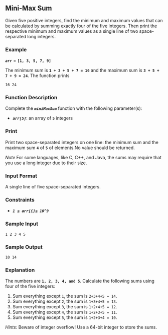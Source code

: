 ## Mini-Max Sum
Given five positive integers, find the minimum and maximum values that can be calculated by summing exactly four of the five integers. Then print the respective minimum and maximum values as a single line of two space-separated long integers.

### Example
 *__`arr`__* = __`[1, 3, 5, 7, 9]`__

The minimum sum is __`1 + 3 + 5 + 7 = 16`__ and the maximum sum is __`3 + 5 + 7 + 9 = 24`__. The function prints
```
16 24
```
### Function Description
Complete the *__`miniMaxSum`__* function with the following parameter(s):
-  *__`arr[5]`__*: an array of __`5`__ integers
### Print
Print two space-separated integers on one line: the minimum sum and the maximum sum __`4`__ of 
__`5`__ of elements.No value should be returned.

*Note* For some languages, like C, C++, and Java, the sums may require that you use a long integer due
to their size.

### Input Format
A single line of five space-separated integers.

### Constraints
- __*`1 ≤ arr[i]≤ 10^9`*__

### Sample Input
```
1 2 3 4 5
```

### Sample Output
```
10 14
```

### Explanation
The numbers are __`1, 2, 3, 4, and 5`__. Calculate the following sums using four of the five integers:
1. Sum everything except `1`, the sum is `2+3+4+5 = 14`.
2. Sum everything except `2`, the sum is `1+3+4+5 = 13`.
3. Sum everything except `3`, the sum is `1+2+4+5 = 12`.
4. Sum everything except `4`, the sum is `1+2+3+5 = 11`.
5. Sum everything except `5`, the sum is `1+2+3+4 = 10`.

*Hints:* Beware of integer overflow! Use a 64-bit integer to store the sums.